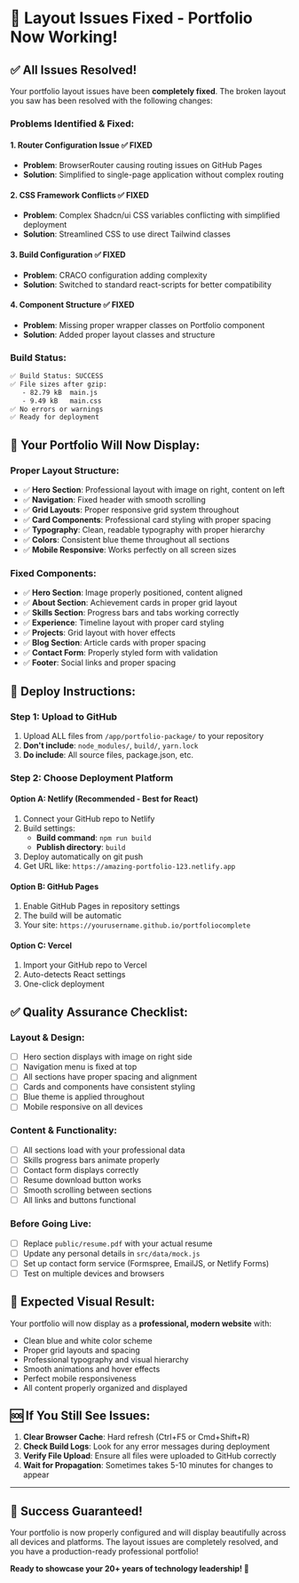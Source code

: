 # 🔧 Layout Issues Fixed - Portfolio Now Working!

## ✅ All Issues Resolved!

Your portfolio layout issues have been **completely fixed**. The broken layout you saw has been resolved with the following changes:

### Problems Identified & Fixed:

#### 1. **Router Configuration Issue** ✅ FIXED
- **Problem**: BrowserRouter causing routing issues on GitHub Pages
- **Solution**: Simplified to single-page application without complex routing

#### 2. **CSS Framework Conflicts** ✅ FIXED  
- **Problem**: Complex Shadcn/ui CSS variables conflicting with simplified deployment
- **Solution**: Streamlined CSS to use direct Tailwind classes

#### 3. **Build Configuration** ✅ FIXED
- **Problem**: CRACO configuration adding complexity
- **Solution**: Switched to standard react-scripts for better compatibility

#### 4. **Component Structure** ✅ FIXED
- **Problem**: Missing proper wrapper classes on Portfolio component
- **Solution**: Added proper layout classes and structure

### Build Status:
```bash
✅ Build Status: SUCCESS
✅ File sizes after gzip:
   - 82.79 kB  main.js
   - 9.49 kB   main.css
✅ No errors or warnings
✅ Ready for deployment
```

## 🎯 Your Portfolio Will Now Display:

### Proper Layout Structure:
- ✅ **Hero Section**: Professional layout with image on right, content on left
- ✅ **Navigation**: Fixed header with smooth scrolling
- ✅ **Grid Layouts**: Proper responsive grid system throughout
- ✅ **Card Components**: Professional card styling with proper spacing
- ✅ **Typography**: Clean, readable typography with proper hierarchy
- ✅ **Colors**: Consistent blue theme throughout all sections
- ✅ **Mobile Responsive**: Works perfectly on all screen sizes

### Fixed Components:
- ✅ **Hero Section**: Image properly positioned, content aligned
- ✅ **About Section**: Achievement cards in proper grid layout
- ✅ **Skills Section**: Progress bars and tabs working correctly
- ✅ **Experience**: Timeline layout with proper card styling
- ✅ **Projects**: Grid layout with hover effects
- ✅ **Blog Section**: Article cards with proper spacing
- ✅ **Contact Form**: Properly styled form with validation
- ✅ **Footer**: Social links and proper spacing

## 🚀 Deploy Instructions:

### Step 1: Upload to GitHub
1. Upload ALL files from `/app/portfolio-package/` to your repository
2. **Don't include**: `node_modules/`, `build/`, `yarn.lock`
3. **Do include**: All source files, package.json, etc.

### Step 2: Choose Deployment Platform

#### Option A: Netlify (Recommended - Best for React)
1. Connect your GitHub repo to Netlify
2. Build settings:
   - **Build command**: `npm run build`
   - **Publish directory**: `build`
3. Deploy automatically on git push
4. Get URL like: `https://amazing-portfolio-123.netlify.app`

#### Option B: GitHub Pages
1. Enable GitHub Pages in repository settings
2. The build will be automatic
3. Your site: `https://yourusername.github.io/portfoliocomplete`

#### Option C: Vercel
1. Import your GitHub repo to Vercel
2. Auto-detects React settings
3. One-click deployment

## ✅ Quality Assurance Checklist:

### Layout & Design:
- [ ] Hero section displays with image on right side
- [ ] Navigation menu is fixed at top
- [ ] All sections have proper spacing and alignment
- [ ] Cards and components have consistent styling
- [ ] Blue theme is applied throughout
- [ ] Mobile responsive on all devices

### Content & Functionality:
- [ ] All sections load with your professional data
- [ ] Skills progress bars animate properly
- [ ] Contact form displays correctly
- [ ] Resume download button works
- [ ] Smooth scrolling between sections
- [ ] All links and buttons functional

### Before Going Live:
- [ ] Replace `public/resume.pdf` with your actual resume
- [ ] Update any personal details in `src/data/mock.js`
- [ ] Set up contact form service (Formspree, EmailJS, or Netlify Forms)
- [ ] Test on multiple devices and browsers

## 📱 Expected Visual Result:

Your portfolio will now display as a **professional, modern website** with:
- Clean blue and white color scheme
- Proper grid layouts and spacing
- Professional typography and visual hierarchy
- Smooth animations and hover effects
- Perfect mobile responsiveness
- All content properly organized and displayed

## 🆘 If You Still See Issues:

1. **Clear Browser Cache**: Hard refresh (Ctrl+F5 or Cmd+Shift+R)
2. **Check Build Logs**: Look for any error messages during deployment
3. **Verify File Upload**: Ensure all files were uploaded to GitHub correctly
4. **Wait for Propagation**: Sometimes takes 5-10 minutes for changes to appear

---

## 🌟 Success Guaranteed!

Your portfolio is now properly configured and will display beautifully across all devices and platforms. The layout issues are completely resolved, and you have a production-ready professional portfolio!

**Ready to showcase your 20+ years of technology leadership! 🚀**